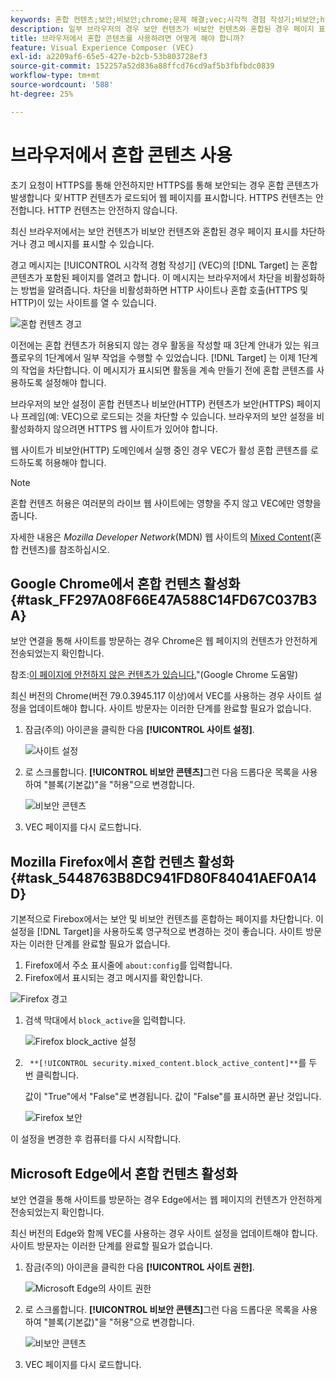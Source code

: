 ```yaml
---
keywords: 혼합 컨텐츠;보안;비보안;chrome;문제 해결;vec;시각적 경험 작성기;비보안;http;firefox;internet explorer
description: 일부 브라우저의 경우 보안 컨텐츠가 비보안 컨텐츠와 혼합된 경우 페이지 표시를 차단합니다. Chrome, Firefox 및 Edge에서 혼합 콘텐츠를 활성화하는 방법을 알아봅니다.
title: 브라우저에서 혼합 콘텐츠를 사용하려면 어떻게 해야 합니까?
feature: Visual Experience Composer (VEC)
exl-id: a2209af6-65e5-427e-b2cb-53b803728ef3
source-git-commit: 152257a52d836a88ffcd76cd9af5b3fbfbdc0839
workflow-type: tm+mt
source-wordcount: '588'
ht-degree: 25%

---
```


# 브라우저에서 혼합 콘텐츠 사용

초기 요청이 HTTPS를 통해 안전하지만 HTTPS를 통해 보안되는 경우 혼합 콘텐츠가 발생합니다 *및* HTTP 컨텐츠가 로드되어 웹 페이지를 표시합니다. HTTPS 컨텐츠는 안전합니다. HTTP 컨텐츠는 안전하지 않습니다.

최신 브라우저에서는 보안 컨텐츠가 비보안 컨텐츠와 혼합된 경우 페이지 표시를 차단하거나 경고 메시지를 표시할 수 있습니다.

경고 메시지는 [!UICONTROL 시각적 경험 작성기] (VEC)의 [!DNL Target] 는 혼합 콘텐츠가 포함된 페이지를 열려고 합니다. 이 메시지는 브라우저에서 차단을 비활성화하는 방법을 알려줍니다. 차단을 비활성화하면 HTTP 사이트나 혼합 호출(HTTPS 및 HTTP)이 있는 사이트를 열 수 있습니다.

![혼합 컨텐츠 경고](/help/main/c-experiences/c-visual-experience-composer/r-troubleshoot-composer/assets/mixed_content_warning.png)

이전에는 혼합 컨텐츠가 허용되지 않는 경우 활동을 작성할 때 3단계 안내가 있는 워크플로우의 1단계에서 일부 작업을 수행할 수 있었습니다. [!DNL Target] 는 이제 1단계의 작업을 차단합니다. 이 메시지가 표시되면 활동을 계속 만들기 전에 혼합 콘텐츠를 사용하도록 설정해야 합니다.

브라우저의 보안 설정이 혼합 컨텐츠나 비보안(HTTP) 컨텐츠가 보안(HTTPS) 페이지나 프레임(예: VEC)으로 로드되는 것을 차단할 수 있습니다. 브라우저의 보안 설정을 비활성화하지 않으려면 HTTPS 웹 사이트가 있어야 합니다.

웹 사이트가 비보안(HTTP) 도메인에서 실행 중인 경우 VEC가 활성 혼합 콘텐츠를 로드하도록 허용해야 합니다.

>[!NOTE]
>
>혼합 컨텐츠 허용은 여러분의 라이브 웹 사이트에는 영향을 주지 않고 VEC에만 영향을 줍니다.

자세한 내용은 *Mozilla Developer Network*(MDN) 웹 사이트의 [Mixed Content](https://developer.mozilla.org/en-US/docs/Web/Security/Mixed_content)(혼합 컨텐츠)를 참조하십시오.

## Google Chrome에서 혼합 컨텐츠 활성화 {#task_FF297A08F66E47A588C14FD67C037B3A}

보안 연결을 통해 사이트를 방문하는 경우 Chrome은 웹 페이지의 컨텐츠가 안전하게 전송되었는지 확인합니다.

참조:[이 페이지에 안전하지 않은 컨텐츠가 있습니다.](https://support.google.com/chrome/answer/1342714?hl=en)&quot;(Google Chrome 도움말)

최신 버전의 Chrome(버전 79.0.3945.117 이상)에서 VEC를 사용하는 경우 사이트 설정을 업데이트해야 합니다. 사이트 방문자는 이러한 단계를 완료할 필요가 없습니다.

1. 잠금(주의) 아이콘을 클릭한 다음 **[!UICONTROL 사이트 설정]**.

   ![사이트 설정](/help/main/c-experiences/c-visual-experience-composer/r-troubleshoot-composer/assets/site-settings.png)

1. 로 스크롤합니다. **[!UICONTROL 비보안 콘텐츠]**&#x200B;그런 다음 드롭다운 목록을 사용하여 &quot;블록(기본값)&quot;을 &quot;허용&quot;으로 변경합니다.

   ![비보안 콘텐츠](/help/main/c-experiences/c-visual-experience-composer/r-troubleshoot-composer/assets/insecure-content.png)

1. VEC 페이지를 다시 로드합니다.

## Mozilla Firefox에서 혼합 컨텐츠 활성화 {#task_5448763B8DC941FD80F84041AEF0A14D}

기본적으로 Firebox에서는 보안 및 비보안 컨텐츠를 혼합하는 페이지를 차단합니다. 이 설정을 [!DNL Target]을 사용하도록 영구적으로 변경하는 것이 좋습니다. 사이트 방문자는 이러한 단계를 완료할 필요가 없습니다.

1. Firefox에서 주소 표시줄에 `about:config`를 입력합니다.
1.  Firefox에서 표시되는 경고 메시지를 확인합니다. 

   ![Firefox 경고](/help/main/c-experiences/c-visual-experience-composer/r-troubleshoot-composer/assets/firefox.png)

1. 검색 막대에서 `block_active`을 입력합니다.

   ![Firefox block_active 설정](/help/main/c-experiences/c-visual-experience-composer/r-troubleshoot-composer/assets/firefox3.png)

1. ` **[!UICONTROL security.mixed_content.block_active_content]**`를 두 번 클릭합니다.

   값이 &quot;True&quot;에서 &quot;False&quot;로 변경됩니다. 값이 &quot;False&quot;를 표시하면 끝난 것입니다.

   ![Firefox 보안](/help/main/c-experiences/c-visual-experience-composer/r-troubleshoot-composer/assets/firefox2.png)

이 설정을 변경한 후 컴퓨터를 다시 시작합니다.

## Microsoft Edge에서 혼합 컨텐츠 활성화

보안 연결을 통해 사이트를 방문하는 경우 Edge에서는 웹 페이지의 컨텐츠가 안전하게 전송되었는지 확인합니다.

최신 버전의 Edge와 함께 VEC를 사용하는 경우 사이트 설정을 업데이트해야 합니다. 사이트 방문자는 이러한 단계를 완료할 필요가 없습니다.

1. 잠금(주의) 아이콘을 클릭한 다음 **[!UICONTROL 사이트 권한]**.

   ![Microsoft Edge의 사이트 권한](/help/main/c-experiences/c-visual-experience-composer/r-troubleshoot-composer/assets/ms-edge.png)

1. 로 스크롤합니다. **[!UICONTROL 비보안 콘텐츠]**&#x200B;그런 다음 드롭다운 목록을 사용하여 &quot;블록(기본값)&quot;을 &quot;허용&quot;으로 변경합니다.

   ![비보안 콘텐츠](/help/main/c-experiences/c-visual-experience-composer/r-troubleshoot-composer/assets/ms-edge-2.png)

1. VEC 페이지를 다시 로드합니다.
